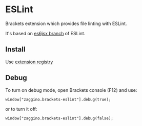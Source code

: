# ESLint

Brackets extension which provides file linting with ESLint.

It's based on [es6jsx branch](https://github.com/eslint/eslint/tree/es6jsx) of ESLint.

## Install

Use [extension registry](https://brackets-registry.aboutweb.com/)

## Debug

To turn on debug mode, open Brackets console (F12) and use:

```
window["zaggino.brackets-eslint"].debug(true);
```

or to turn it off:

```
window["zaggino.brackets-eslint"].debug(false);
```
